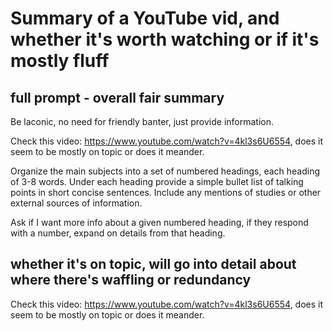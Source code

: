 # Summary of a YouTube vid, and whether it's worth watching or if it's mostly fluff

## full prompt - overall fair summary

Be laconic, no need for friendly banter, just provide information.

Check this video: https://www.youtube.com/watch?v=4kl3s6U6554, does it seem to be mostly on topic or does it meander.

Organize the main subjects into a set of numbered headings, each heading of 3-8 words. Under each heading provide a simple bullet list of talking points in short concise sentences. Include any mentions of studies or other external sources of information.

Ask if I want more info about a given numbered heading, if they respond with a number, expand on details from that heading.

## whether it's on topic, will go into detail about where there's waffling or redundancy  

Check this video: https://www.youtube.com/watch?v=4kl3s6U6554, does it seem to be mostly on topic or does it meander.
